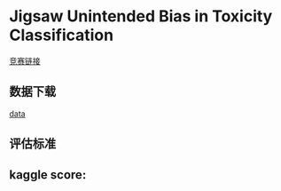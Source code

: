 # Jigsaw Unintended Bias in Toxicity Classification
[竞赛链接](https://www.kaggle.com/c/home-credit-default-risk)
## 数据下载
[data](https://www.kaggle.com/c/home-credit-default-risk/data)
## 评估标准

## kaggle score:
